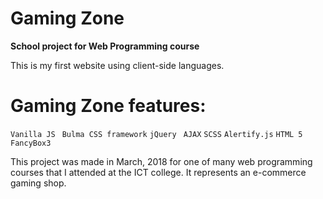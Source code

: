 # Gaming Zone 
**School project for Web Programming course**
 
 This is my first website using client-side languages.

# Gaming Zone features:
 ``` Vanilla JS ``` 
 ``` Bulma CSS framework```
 ```jQuery ```
 ``` AJAX ```
 ``` SCSS ```
 ```Alertify.js```
 ``` HTML 5 ```
 ``` FancyBox3 ```

This project was made in March, 2018 for one of many web programming courses that I attended at the ICT college. It represents an e-commerce gaming shop.
